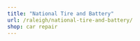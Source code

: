 ```yaml
---
title: "National Tire and Battery"
url: /raleigh/national-tire-and-battery/
shop: car repair
---
```

